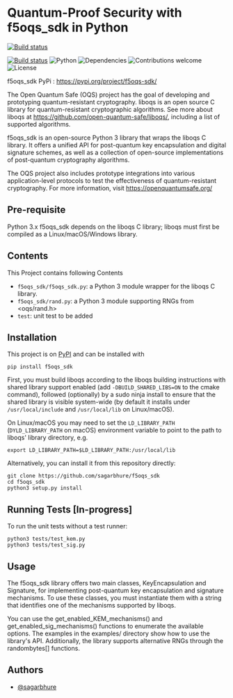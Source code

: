 
# Quantum-Proof Security with f5oqs_sdk in Python 

[![Build status](https://www.python.org/static/community_logos/python-logo.png)](https://pypi.org/project/f5oqs-sdk/)

[![Build status](https://ci.appveyor.com/api/projects/status/jjo1ti9l5e0grgln?svg=true)](https://github.com/sagarbhure/f5oqs_sdk/releases/tag/v2.0) ![Python](https://img.shields.io/badge/python-v3.6+-blue.svg)  ![Dependencies](https://img.shields.io/badge/dependencies-up%20to%20date-brightgreen.svg)  ![Contributions welcome](https://img.shields.io/badge/contributions-welcome-orange.svg)  ![License](https://img.shields.io/badge/license-MIT-blue.svg)

f5oqs_sdk PyPi : https://pypi.org/project/f5oqs-sdk/

The Open Quantum Safe (OQS) project has the goal of developing and prototyping quantum-resistant cryptography.
liboqs is an open source C library for quantum-resistant cryptographic algorithms. See more about liboqs at https://github.com/open-quantum-safe/liboqs/, including a list of supported algorithms.



f5oqs_sdk is an open-source Python 3 library that wraps the liboqs C library. It offers a unified API for post-quantum key encapsulation and digital signature schemes, as well as a collection of open-source implementations of post-quantum cryptography algorithms. 

The OQS project also includes prototype integrations into various application-level protocols to test the effectiveness of quantum-resistant cryptography. For more information, visit https://openquantumsafe.org/
## Pre-requisite
Python 3.x f5oqs_sdk depends on the liboqs C library; liboqs must first be compiled as a Linux/macOS/Windows library.
## Contents 

This Project contains following Contents

- `f5oqs_sdk/f5oqs_sdk.py`: a Python 3 module wrapper for the liboqs C library.
- `f5oqs_sdk/rand.py`: a Python 3 module supporting RNGs from <oqs/rand.h>
- `test`: unit test to be added



## Installation

This project is on [PyPI](https://pypi.org/project/f5oqs-sdk/) and can be installed with

```
pip install f5oqs_sdk
```


First, you must build liboqs according to the liboqs building instructions with shared library support enabled (add `-DBUILD_SHARED_LIBS=ON` to the cmake command), followed (optionally) by a sudo ninja install to ensure that the shared library is visible system-wide (by default it installs under `/usr/local/include` and `/usr/local/lib` on Linux/macOS).

On Linux/macOS you may need to set the `LD_LIBRARY_PATH` (`DYLD_LIBRARY_PATH` on macOS) environment variable to point to the path to liboqs' library directory, e.g.
```
export LD_LIBRARY_PATH=$LD_LIBRARY_PATH:/usr/local/lib
```

Alternatively, you can install it from this repository directly:

```
git clone https://github.com/sagarbhure/f5oqs_sdk
cd f5oqs_sdk
python3 setup.py install
```


## Running Tests [In-progress]



To run the unit tests without a test runner:
```
python3 tests/test_kem.py
python3 tests/test_sig.py
```

## Usage

The f5oqs_sdk library offers two main classes, KeyEncapsulation and Signature, for implementing post-quantum key encapsulation and signature mechanisms. To use these classes, you must instantiate them with a string that identifies one of the mechanisms supported by liboqs.

You can use the get_enabled_KEM_mechanisms() and get_enabled_sig_mechanisms() functions to enumerate the available options. The examples in the examples/ directory show how to use the library's API. Additionally, the library supports alternative RNGs through the randombytes[] functions.
## Authors

- [@sagarbhure](https://www.github.com/sagarbhure)

